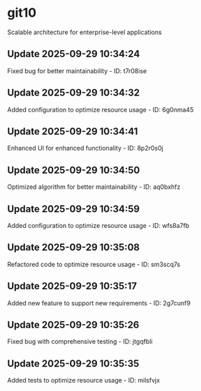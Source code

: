 # git10
Scalable architecture for enterprise-level applications

## Update 2025-09-29 10:34:24
Fixed bug for better maintainability - ID: t7r08ise


## Update 2025-09-29 10:34:32
Added configuration to optimize resource usage - ID: 6g0nma45


## Update 2025-09-29 10:34:41
Enhanced UI for enhanced functionality - ID: 8p2r0s0j


## Update 2025-09-29 10:34:50
Optimized algorithm for better maintainability - ID: aq0bxhfz


## Update 2025-09-29 10:34:59
Added configuration to optimize resource usage - ID: wfs8a7fb


## Update 2025-09-29 10:35:08
Refactored code to optimize resource usage - ID: sm3scq7s


## Update 2025-09-29 10:35:17
Added new feature to support new requirements - ID: 2g7cunf9


## Update 2025-09-29 10:35:26
Fixed bug with comprehensive testing - ID: jtgqfbli


## Update 2025-09-29 10:35:35
Added tests to optimize resource usage - ID: milsfvjx

